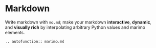# Markdown

Write markdown with `mo.md`; make your markdown **interactive**, **dynamic**,
and **visually rich** by interpolating arbitrary Python values and marimo
elements.

```{eval-rst}
.. autofunction:: marimo.md
```
